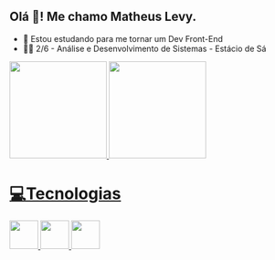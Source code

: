 ## Olá 👋! Me chamo Matheus Levy.

- 📘 Estou estudando para me tornar um Dev Front-End
- 👨‍💻 2/6 - Análise e Desenvolvimento de Sistemas - Estácio de Sá


<div>
  <a href="https://github.com/mthslevy">
  <img height="170em" src="https://github-readme-stats.vercel.app/api?username=mthslevy&show_icons=true&theme=radical">
  <img height="170em" src="https://github-readme-stats.vercel.app/api/top-langs/?username=mthslevy&layout=compact&theme=radical">
</div>

<h1>💻Tecnologias</h1>
  <div>
     <img width="50px"  src="https://cdn.jsdelivr.net/gh/devicons/devicon/icons/html5/html5-original.svg">
     <img width="50px"  src="https://cdn.jsdelivr.net/gh/devicons/devicon/icons/css3/css3-original.svg">
     <img width="50px"  src="https://cdn.jsdelivr.net/gh/devicons/devicon/icons/javascript/javascript-original.svg">
  </div>
  
  
